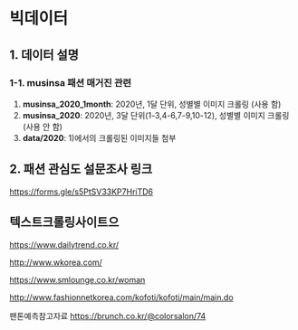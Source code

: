 # 빅데이터

## 1. 데이터 설명
### 1-1. musinsa 패션 매거진 관련 
1) __musinsa_2020_1month__: 2020년, 1달 단위, 성별별 이미지 크롤링 (사용 함)
2) __musinsa_2020__: 2020년, 3달 단위(1-3,4-6,7-9,10-12), 성별별 이미지 크롤링 (사용 안 함)
3) __data/2020__: 1)에서의 크롤링된 이미지들 첨부

## 2. 패션 관심도 설문조사 링크
https://forms.gle/s5PtSV33KP7HriTD6


## 텍스트크롤링사이트으

https://www.dailytrend.co.kr/

http://www.wkorea.com/

https://www.smlounge.co.kr/woman

http://www.fashionnetkorea.com/kofoti/kofoti/main/main.do


팬톤예측참고자료
https://brunch.co.kr/@colorsalon/74
